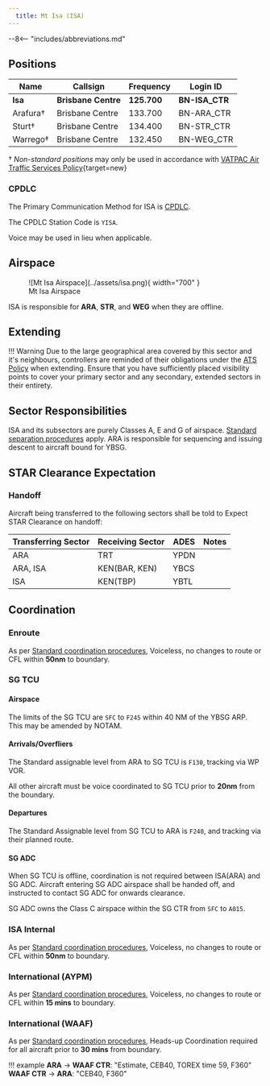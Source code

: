 ```yaml
---
  title: Mt Isa (ISA)
---
```


--8<-- "includes/abbreviations.md"

## Positions

| Name | Callsign | Frequency | Login ID |
| ---- | -------- | --------- | -------- |
| **Isa** | **Brisbane Centre** | **125.700** | **BN-ISA_CTR** |
| Arafura† | Brisbane Centre | 133.700 | BN-ARA_CTR |
| Sturt† | Brisbane Centre | 134.400 | BN-STR_CTR |
| Warrego† | Brisbane Centre | 132.450 | BN-WEG_CTR |

† *Non-standard positions* may only be used in accordance with [VATPAC Air Traffic Services Policy](https://vatpac.org/publications/policies){target=new}

### CPDLC
The Primary Communication Method for ISA is [CPDLC](../../../client/cpdlc).

The CPDLC Station Code is `YISA`.

Voice may be used in lieu when applicable.

## Airspace

<figure markdown>
![Mt Isa Airspace](../assets/isa.png){ width="700" }
  <figcaption>Mt Isa Airspace</figcaption>
</figure>

ISA is responsible for **ARA**, **STR**, and **WEG** when they are offline.  

## Extending
!!! Warning
    Due to the large geographical area covered by this sector and it's neighbours, controllers are reminded of their obligations under the [ATS Policy](https://vatpac.org/publications/policies) when extending. Ensure that you have sufficiently placed visibility points to cover your primary sector and any secondary, extended sectors in their entirety.

## Sector Responsibilities
ISA and its subsectors are purely Classes A, E and G of airspace. [Standard separation procedures](../../../separation-standards) apply.
ARA is responsible for sequencing and issuing descent to aircraft bound for YBSG.

## STAR Clearance Expectation
### Handoff
Aircraft being transferred to the following sectors shall be told to Expect STAR Clearance on handoff:

| Transferring Sector | Receiving Sector | ADES | Notes |
| ---- | -------- | --------- | --------- |
| ARA | TRT | YPDN | |
| ARA, ISA | KEN(BAR, KEN) | YBCS | |
| ISA | KEN(TBP) | YBTL | |

## Coordination

### Enroute
As per [Standard coordination procedures](../../../controller-skills/coordination/#enr-enr), Voiceless, no changes to route or CFL within **50nm** to boundary.

### SG TCU
#### Airspace
The limits of the SG TCU are `SFC` to `F245` within 40 NM of the YBSG ARP. This may be amended by NOTAM.

#### Arrivals/Overfliers
The Standard assignable level from ARA to SG TCU is `F130`, tracking via WP VOR.

All other aircraft must be voice coordinated to SG TCU prior to **20nm** from the boundary.

#### Departures
The Standard Assignable level from SG TCU to ARA is `F240`, and tracking via their planned route.

#### SG ADC
When SG TCU is offline, coordination is not required between ISA(ARA) and SG ADC. Aircraft entering SG ADC airspace shall be handed off, and instructed to contact SG ADC for onwards clearance.

SG ADC owns the Class C airspace within the SG CTR from `SFC` to `A015`.

### ISA Internal
As per [Standard coordination procedures](../../../controller-skills/coordination/#enr-enr), Voiceless, no changes to route or CFL within **50nm** to boundary.

### International (AYPM)
As per [Standard coordination procedures](../../../controller-skills/coordination/#pacific-units), Voiceless, no changes to route or CFL within **15 mins** to boundary.

### International (WAAF)
As per [Standard coordination procedures](../../../controller-skills/coordination/#other-units), Heads-up Coordination required for all aircraft prior to **30 mins** from boundary.

!!! example
    <span class="coldline">**ARA** -> **WAAF CTR**</span>: "Estimate, CEB40, TOREX time 59, F360"  
    <span class="coldline">**WAAF CTR** -> **ARA**</span>: "CEB40, F360"